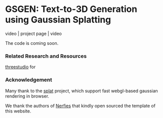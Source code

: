 # GSGEN: Text-to-3D Generation using Gaussian Splatting

video | project page | video

The code is coming soon.

### Related Research and Resources
[threestudio](https://github.com/threestudio-project/threestudio) for 

### Acknowledgement
Many thank to the [splat](https://github.com/antimatter15/splat) project, which support fast webgl-based gaussian rendering in browser.

We thank the authors of <a href="https://github.com/nerfies/nerfies.github.io"><span class="textsc">Nerfies</span></a> that kindly open sourced the template of this website.